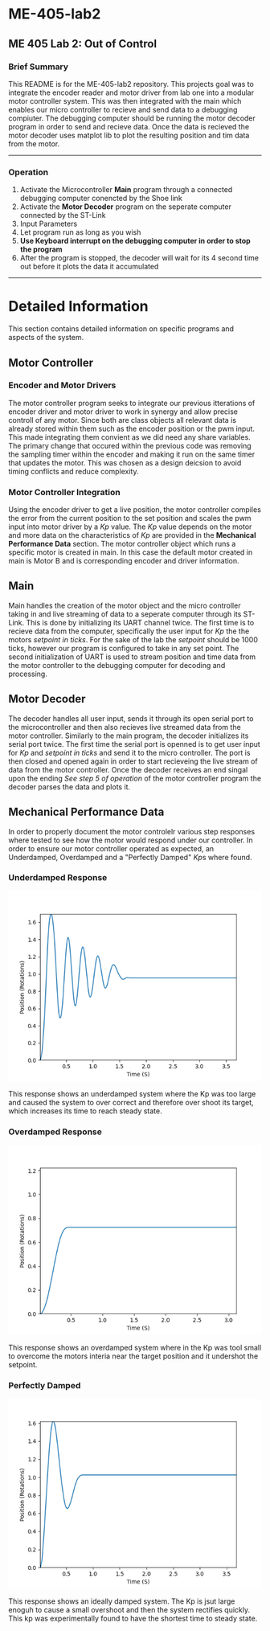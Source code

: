 # ME-405-lab2
## ME 405 Lab 2: Out of Control

### Brief Summary
This README is for the ME-405-lab2 repository. This projects goal was to integrate the encoder reader and motor driver from lab one into a modular motor controller system. This was then integrated with the main which enables our micro controller to recieve and send data to a debugging compiuter. The debugging computer should be running the motor decoder program in order to send and recieve data. Once the data is recieved the motor decoder uses matplot lib to plot the resulting position and tim data from the motor.

---



### Operation

1. Activate the Microcontroller **Main** program through a connected debugging computer conencted by the Shoe link
2. Activate the **Motor Decoder** program on the seperate computer connected by the ST-Link
3. Input Parameters
4. Let program run as long as you wish
5. **Use Keyboard interrupt on the debugging computer in order to stop the program**
6. After the program is stopped, the decoder will wait for its 4 second time out before it plots the data it accumulated

---

# Detailed Information
This section contains detailed information on specific programs and aspects of the system.
## Motor Controller

### Encoder and Motor Drivers
The motor controller program seeks to integrate our previous itterations of encoder driver and motor driver to work in synergy and allow precise controll of any motor. Since both are class objects all relevant data is already stored within them such as the encoder position or the pwm input. This made integrating them convient as we did need any share variables. The primary change that occured within the previous code was removing the sampling timer within the encoder and making it run on the same timer that updates the motor. This was chosen as a design deicsion to avoid timing conflicts and reduce complexity.

### Motor Controller Integration
Using the encoder driver to get a live position, the motor controller compiles the error from the current position to the set position and scales the pwm input into motor driver by a *Kp* value. The *Kp* value depends on the motor and more data on the characteristics of *Kp* are provided in the **Mechanical Performance Data** section. The motor controller object which runs a specific motor is created in main. In this case the default motor created in main is Motor B and is corresponding encoder and driver information. 

## Main 
Main handles the creation of the motor object and the micro controller taking in and live streaming of data to a seperate computer through its ST-Link. This is done by initializing its UART channel twice. The first time is to recieve data from the computer, specifically the user input for *Kp*  the the motors *setpoint in ticks*. For the sake of the lab the *setpoint* should be 1000 ticks, however our program is configured to take in any set point.  The second initialization of UART is used to stream position and time data from the motor controller to the debugging computer for decoding and processing.

## Motor Decoder
The decoder handles all user input, sends it through its open serial port to the microcontroller and then also recieves live streamed data from the motor controller. Similarly to the main program, the decoder initializes its serial port twice. The first time the serial port is openned is to get user input for *Kp* and *setpoint in ticks* and send it to the micro controller. The port is then closed and opened again in order to start recieveing the live stream of data from the motor controller. Once the decoder receives an end singal upon the ending *See step 5 of operation* of the motor controller program the decoder parses the data and plots it.

## Mechanical Performance Data 
In order to properly document the motor controlelr various step responses where tested to see how the motor would respond under our controller. In order to ensure our motor controller operated as expected, an Underdamped, Overdamped and a "Perfectly Damped" *Kp*s where found.

### Underdamped Response
![Underdamped](underdampedkp0.175.png)

This response shows an underdamped system where the Kp was too large and caused the system to over correct and therefore over shoot its target, which increases its time to reach steady state.

### Overdamped Response
![Overdamped](overdampedkp0.017.png)

This response shows an overdamped system where in the Kp was tool small to overcome the motors interia near the target position and it undershot the setpoint.

### Perfectly Damped
![Perfectly Damped](kp0.06case2.png)

This response shows an ideally damped system. The Kp is jsut large enoguh to cause a small overshoot and then the system rectifies quickly. This kp was experimentally found to have the shortest time to steady state.

